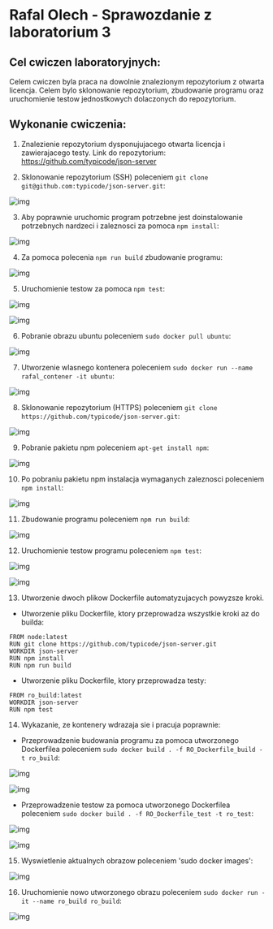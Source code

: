 # Rafal Olech - Sprawozdanie z laboratorium 3

## Cel cwiczen laboratoryjnych:

Celem cwiczen byla praca na dowolnie znalezionym repozytorium z otwarta licencja. Celem bylo sklonowanie repozytorium, zbudowanie programu oraz uruchomienie testow jednostkowych dolaczonych do repozytorium.

## Wykonanie cwiczenia:

1. Znalezienie repozytorium dysponujujacego otwarta licencja i zawierajacego testy. Link do repozytorium:
https://github.com/typicode/json-server

2. Sklonowanie repozytorium (SSH) poleceniem `git clone git@github.com:typicode/json-server.git`:

![img](photo1.PNG)

3. Aby poprawnie uruchomic program potrzebne jest doinstalowanie potrzebnych nardzeci i zaleznosci za pomoca `npm install`:

![img](photo2.PNG)

4. Za pomoca polecenia `npm run build` zbudowanie programu:

![img](photo3.PNG)

5. Uruchomienie testow za pomoca `npm test`:

![img](photo4.PNG)

![img](photo5.PNG)

6. Pobranie obrazu ubuntu poleceniem `sudo docker pull ubuntu`:

![img](photo18.PNG)

7. Utworzenie wlasnego kontenera poleceniem `sudo docker run --name rafal_contener -it ubuntu`:

![img](photo7.PNG)

8. Sklonowanie repozytorium (HTTPS) poleceniem `git clone https://github.com/typicode/json-server.git`:

![img](photo8.PNG)

9. Pobranie pakietu npm poleceniem `apt-get install npm`:

![img](photo9.PNG)

10. Po pobraniu pakietu npm instalacja wymaganych zaleznosci poleceniem `npm install`:

![img](photo10.PNG)

11. Zbudowanie programu poleceniem `npm run build`:

![img](photo11.PNG)

12. Uruchomienie testow programu poleceniem `npm test`:

![img](photo12.PNG)

![img](photo13.PNG)

13. Utworzenie dwoch plikow Dockerfile automatyzujacych powyzsze kroki.

* Utworzenie pliku Dockerfile, ktory przeprowadza wszystkie kroki az do builda:

```
FROM node:latest
RUN git clone https://github.com/typicode/json-server.git
WORKDIR json-server
RUN npm install
RUN npm run build
```

* Utworzenie pliku Dockerfile, ktory przeprowadza testy:

```
FROM ro_build:latest
WORKDIR json-server
RUN npm test
```

14. Wykazanie, ze kontenery wdrazaja sie i pracuja poprawnie:

* Przeprowadzenie budowania programu za pomoca utworzonego Dockerfilea poleceniem `sudo docker build . -f RO_Dockerfile_build -t ro_build`:

![img](photo14.PNG)

![img](photo15.PNG)

* Przeprowadzenie testow za pomoca utworzonego Dockerfilea poleceniem `sudo docker build . -f RO_Dockerfile_test -t ro_test`:

![img](photo16.PNG)

![img](photo17.PNG)

15. Wyswietlenie aktualnych obrazow poleceniem 'sudo docker images':

![img](photo18.PNG)

16. Uruchomienie nowo utworzonego obrazu poleceniem `sudo docker run -it --name ro_build ro_build`:

![img](photo19.PNG)

